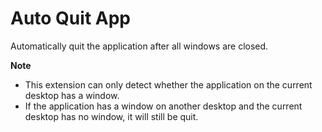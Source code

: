 # Auto Quit App

Automatically quit the application after all windows are closed.

**Note**

- This extension can only detect whether the application on the current desktop has a window. 
- If the application has a window on another desktop and the current desktop has no window, it will still be quit.
